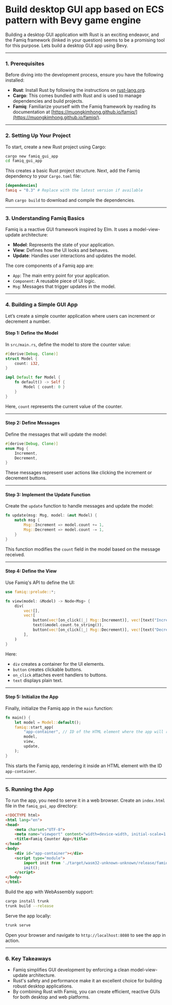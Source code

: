 # Build desktop GUI app based on ECS pattern with Bevy game engine

Building a desktop GUI application with Rust is an exciting endeavor, and the Famiq framework (linked in your question) seems to be a promising tool for this purpose. Lets build a desktop GUI app using Bevy.

---

### **1. Prerequisites**
Before diving into the development process, ensure you have the following installed:
- **Rust**: Install Rust by following the instructions on [rust-lang.org](https://www.rust-lang.org/tools/install).
- **Cargo**: This comes bundled with Rust and is used to manage dependencies and build projects.
- **Famiq**: Familiarize yourself with the Famiq framework by reading its documentation at [https://muongkimhong.github.io/famiq/](https://muongkimhong.github.io/famiq/).

---

### **2. Setting Up Your Project**
To start, create a new Rust project using Cargo:

```bash
cargo new famiq_gui_app
cd famiq_gui_app
```

This creates a basic Rust project structure. Next, add the Famiq dependency to your `Cargo.toml` file:

```toml
[dependencies]
famiq = "0.3" # Replace with the latest version if available
```

Run `cargo build` to download and compile the dependencies.

---

### **3. Understanding Famiq Basics**
Famiq is a reactive GUI framework inspired by Elm. It uses a model-view-update architecture:
- **Model**: Represents the state of your application.
- **View**: Defines how the UI looks and behaves.
- **Update**: Handles user interactions and updates the model.

The core components of a Famiq app are:
- `App`: The main entry point for your application.
- `Component`: A reusable piece of UI logic.
- `Msg`: Messages that trigger updates in the model.

---

### **4. Building a Simple GUI App**
Let’s create a simple counter application where users can increment or decrement a number.

#### **Step 1: Define the Model**
In `src/main.rs`, define the model to store the counter value:

```rust
#[derive(Debug, Clone)]
struct Model {
    count: i32,
}

impl Default for Model {
    fn default() -> Self {
        Model { count: 0 }
    }
}
```

Here, `count` represents the current value of the counter.

---

#### **Step 2: Define Messages**
Define the messages that will update the model:

```rust
#[derive(Debug, Clone)]
enum Msg {
    Increment,
    Decrement,
}
```

These messages represent user actions like clicking the increment or decrement buttons.

---

#### **Step 3: Implement the Update Function**
Create the `update` function to handle messages and update the model:

```rust
fn update(msg: Msg, model: &mut Model) {
    match msg {
        Msg::Increment => model.count += 1,
        Msg::Decrement => model.count -= 1,
    }
}
```

This function modifies the `count` field in the model based on the message received.

---

#### **Step 4: Define the View**
Use Famiq's API to define the UI:

```rust
use famiq::prelude::*;

fn view(model: &Model) -> Node<Msg> {
    div(
        vec![],
        vec![
            button(vec![on_click(|_| Msg::Increment)], vec![text("Increment")]),
            text(&model.count.to_string()),
            button(vec![on_click(|_| Msg::Decrement)], vec![text("Decrement")]),
        ],
    )
}
```

Here:
- `div` creates a container for the UI elements.
- `button` creates clickable buttons.
- `on_click` attaches event handlers to buttons.
- `text` displays plain text.

---

#### **Step 5: Initialize the App**
Finally, initialize the Famiq app in the `main` function:

```rust
fn main() {
    let model = Model::default();
    famiq::start_app(
        "app-container", // ID of the HTML element where the app will render
        model,
        view,
        update,
    );
}
```

This starts the Famiq app, rendering it inside an HTML element with the ID `app-container`.

---

### **5. Running the App**
To run the app, you need to serve it in a web browser. Create an `index.html` file in the `famiq_gui_app` directory:

```html
<!DOCTYPE html>
<html lang="en">
<head>
    <meta charset="UTF-8">
    <meta name="viewport" content="width=device-width, initial-scale=1.0">
    <title>Famiq Counter App</title>
</head>
<body>
    <div id="app-container"></div>
    <script type="module">
        import init from './target/wasm32-unknown-unknown/release/famiq_gui_app.js';
        init();
    </script>
</body>
</html>
```

Build the app with WebAssembly support:

```bash
cargo install trunk
trunk build --release
```

Serve the app locally:

```bash
trunk serve
```

Open your browser and navigate to `http://localhost:8080` to see the app in action.

---

### **6. Key Takeaways**
- Famiq simplifies GUI development by enforcing a clean model-view-update architecture.
- Rust's safety and performance make it an excellent choice for building robust desktop applications.
- By combining Rust with Famiq, you can create efficient, reactive GUIs for both desktop and web platforms.
